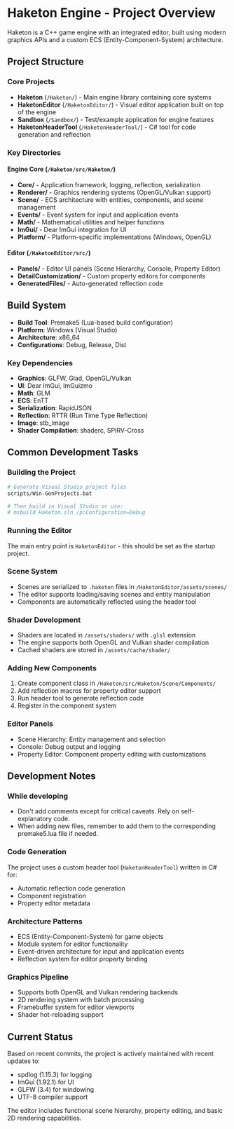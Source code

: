 # Haketon Engine - Project Overview

Haketon is a C++ game engine with an integrated editor, built using modern graphics APIs and a custom ECS (Entity-Component-System) architecture.

## Project Structure

### Core Projects
- **Haketon** (`/Haketon/`) - Main engine library containing core systems
- **HaketonEditor** (`/HaketonEditor/`) - Visual editor application built on top of the engine
- **Sandbox** (`/Sandbox/`) - Test/example application for engine features
- **HaketonHeaderTool** (`/HaketonHeaderTool/`) - C# tool for code generation and reflection

### Key Directories

#### Engine Core (`/Haketon/src/Haketon/`)
- **Core/** - Application framework, logging, reflection, serialization
- **Renderer/** - Graphics rendering systems (OpenGL/Vulkan support)
- **Scene/** - ECS architecture with entities, components, and scene management
- **Events/** - Event system for input and application events
- **Math/** - Mathematical utilities and helper functions
- **ImGui/** - Dear ImGui integration for UI
- **Platform/** - Platform-specific implementations (Windows, OpenGL)

#### Editor (`/HaketonEditor/src/`)
- **Panels/** - Editor UI panels (Scene Hierarchy, Console, Property Editor)
- **DetailCustomization/** - Custom property editors for components
- **GeneratedFiles/** - Auto-generated reflection code

## Build System

- **Build Tool**: Premake5 (Lua-based build configuration)
- **Platform**: Windows (Visual Studio)
- **Architecture**: x86_64
- **Configurations**: Debug, Release, Dist

### Key Dependencies
- **Graphics**: GLFW, Glad, OpenGL/Vulkan
- **UI**: Dear ImGui, ImGuizmo
- **Math**: GLM
- **ECS**: EnTT
- **Serialization**: RapidJSON
- **Reflection**: RTTR (Run Time Type Reflection)
- **Image**: stb_image
- **Shader Compilation**: shaderc, SPIRV-Cross

## Common Development Tasks

### Building the Project
```bash
# Generate Visual Studio project files
scripts/Win-GenProjects.bat

# Then build in Visual Studio or use:
# msbuild Haketon.sln /p:Configuration=Debug
```

### Running the Editor
The main entry point is `HaketonEditor` - this should be set as the startup project.

### Scene System
- Scenes are serialized to `.haketon` files in `/HaketonEditor/assets/scenes/`
- The editor supports loading/saving scenes and entity manipulation
- Components are automatically reflected using the header tool

### Shader Development
- Shaders are located in `/assets/shaders/` with `.glsl` extension
- The engine supports both OpenGL and Vulkan shader compilation
- Cached shaders are stored in `/assets/cache/shader/`

### Adding New Components
1. Create component class in `/Haketon/src/Haketon/Scene/Components/`
2. Add reflection macros for property editor support
3. Run header tool to generate reflection code
4. Register in the component system

### Editor Panels
- Scene Hierarchy: Entity management and selection
- Console: Debug output and logging
- Property Editor: Component property editing with customizations

## Development Notes

### While developing
- Don't add comments except for critical caveats. Rely on self-explanatory code.
- When adding new files, remember to add them to the corresponding premake5.lua file if needed.

### Code Generation
The project uses a custom header tool (`HaketonHeaderTool`) written in C# for:
- Automatic reflection code generation
- Component registration
- Property editor metadata

### Architecture Patterns
- ECS (Entity-Component-System) for game objects
- Module system for editor functionality
- Event-driven architecture for input and application events
- Reflection system for editor property binding

### Graphics Pipeline
- Supports both OpenGL and Vulkan rendering backends
- 2D rendering system with batch processing
- Framebuffer system for editor viewports
- Shader hot-reloading support

## Current Status
Based on recent commits, the project is actively maintained with recent updates to:
- spdlog (1.15.3) for logging
- ImGui (1.92.1) for UI
- GLFW (3.4) for windowing
- UTF-8 compiler support

The editor includes functional scene hierarchy, property editing, and basic 2D rendering capabilities.